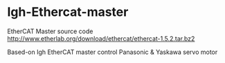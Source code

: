 # Igh-Ethercat-master
EtherCAT Master source code 
http://www.etherlab.org/download/ethercat/ethercat-1.5.2.tar.bz2

Based-on Igh EtherCAT master control Panasonic &amp; Yaskawa servo motor  

